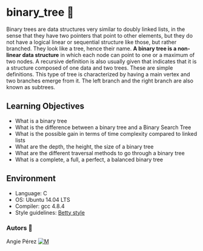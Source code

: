 # binary_tree 	:deciduous_tree:
[](https://github.com/xioperez01/binary_trees/blob/main/Binary_tree.png)
Binary trees are data structures very similar to doubly linked lists, in the sense that they have two pointers that point to other elements, but they do not have a logical linear or sequential structure like those, but rather branched. They look like a tree, hence their name. **A binary tree is a non-linear data structure** in which each node can point to one or a maximum of two nodes. A recursive definition is also usually given that indicates that it is a structure composed of one data and two trees. These are simple definitions. This type of tree is characterized by having a main vertex and two branches emerge from it. The left branch and the right branch are also known as subtrees.
## Learning Objectives
* What is a binary tree
* What is the difference between a binary tree and a Binary Search Tree
* What is the possible gain in terms of time complexity compared to linked lists
* What are the depth, the height, the size of a binary tree
* What are the different traversal methods to go through a binary tree
* What is a complete, a full, a perfect, a balanced binary tree
## Environment ##
* Language: C
* OS: Ubuntu 14.04 LTS
* Compiler: gcc 4.8.4
* Style guidelines: [Betty style](https://github.com/holbertonschool/Betty/wiki)
### Autors :ribbon: ##
Angie Pérez [![M](https://upload.wikimedia.org/wikipedia/fr/thumb/c/c8/Twitter_Bird.svg/30px-Twitter_Bird.svg.png)](https://twitter.com/xiommyperez)
